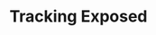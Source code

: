 ---
layout: author_page
title: "Tracking Exposed"
sub_title: "About the Author"
image: "/assets/images/art/team/trex.jpeg"
primary_author: true
bio: |
   A no-profit, free software project aimed to analyze evidence of algorithm personalization by enabling social media user in scraping their personalized feeds, and allow comparison among said evidence by offering privacy-preserving API, so people might finally figure out how aggressive and manipulative is the modern Internet landscape.
social_accounts:
  - icon: "jam jam-twitter"
    url: "#"
  - icon: "jam jam-youtube"
    url: "#"
---